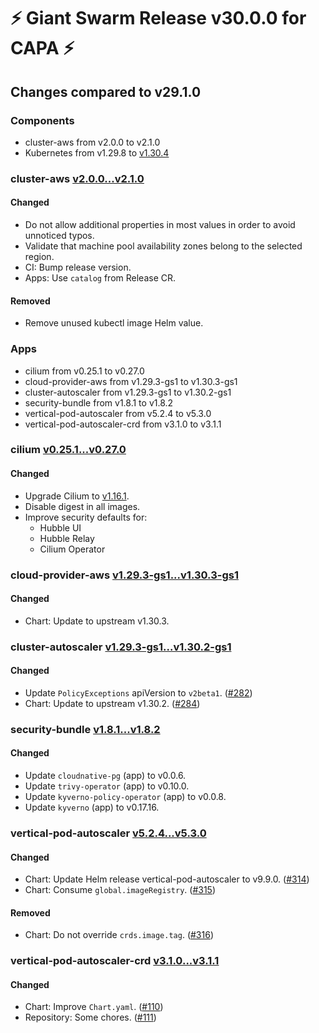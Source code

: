 # :zap: Giant Swarm Release v30.0.0 for CAPA :zap:

## Changes compared to v29.1.0

### Components

- cluster-aws from v2.0.0 to v2.1.0
- Kubernetes from v1.29.8 to [v1.30.4](https://github.com/kubernetes/kubernetes/blob/master/CHANGELOG/CHANGELOG-1.30.md)

### cluster-aws [v2.0.0...v2.1.0](https://github.com/giantswarm/cluster-aws/compare/v2.0.0...v2.1.0)

#### Changed

- Do not allow additional properties in most values in order to avoid unnoticed typos.
- Validate that machine pool availability zones belong to the selected region.
- CI: Bump release version.
- Apps: Use `catalog` from Release CR.

#### Removed

- Remove unused kubectl image Helm value.

### Apps

- cilium from v0.25.1 to v0.27.0
- cloud-provider-aws from v1.29.3-gs1 to v1.30.3-gs1
- cluster-autoscaler from v1.29.3-gs1 to v1.30.2-gs1
- security-bundle from v1.8.1 to v1.8.2
- vertical-pod-autoscaler from v5.2.4 to v5.3.0
- vertical-pod-autoscaler-crd from v3.1.0 to v3.1.1

### cilium [v0.25.1...v0.27.0](https://github.com/giantswarm/cilium-app/compare/v0.25.1...v0.27.0)

#### Changed

- Upgrade Cilium to [v1.16.1](https://github.com/cilium/cilium/releases/tag/v1.16.1).
- Disable digest in all images.
- Improve security defaults for:
  - Hubble UI
  - Hubble Relay
  - Cilium Operator

### cloud-provider-aws [v1.29.3-gs1...v1.30.3-gs1](https://github.com/giantswarm/aws-cloud-controller-manager-app/compare/v1.29.3-gs1...v1.30.3-gs1)

#### Changed

- Chart: Update to upstream v1.30.3.

### cluster-autoscaler [v1.29.3-gs1...v1.30.2-gs1](https://github.com/giantswarm/cluster-autoscaler-app/compare/v1.29.3-gs1...v1.30.2-gs1)

#### Changed

- Update `PolicyExceptions` apiVersion to `v2beta1`. ([#282](https://github.com/giantswarm/cluster-autoscaler-app/pull/282))
- Chart: Update to upstream v1.30.2. ([#284](https://github.com/giantswarm/cluster-autoscaler-app/pull/284))

### security-bundle [v1.8.1...v1.8.2](https://github.com/giantswarm/security-bundle/compare/v1.8.1...v1.8.2)

#### Changed

- Update `cloudnative-pg` (app) to v0.0.6.
- Update `trivy-operator` (app) to v0.10.0.
- Update `kyverno-policy-operator` (app) to v0.0.8.
- Update `kyverno` (app) to v0.17.16.

### vertical-pod-autoscaler [v5.2.4...v5.3.0](https://github.com/giantswarm/vertical-pod-autoscaler-app/compare/v5.2.4...v5.3.0)

#### Changed

- Chart: Update Helm release vertical-pod-autoscaler to v9.9.0. ([#314](https://github.com/giantswarm/vertical-pod-autoscaler-app/pull/314))
- Chart: Consume `global.imageRegistry`. ([#315](https://github.com/giantswarm/vertical-pod-autoscaler-app/pull/315))

#### Removed

- Chart: Do not override `crds.image.tag`. ([#316](https://github.com/giantswarm/vertical-pod-autoscaler-app/pull/316))

### vertical-pod-autoscaler-crd [v3.1.0...v3.1.1](https://github.com/giantswarm/vertical-pod-autoscaler-crd/compare/v3.1.0...v3.1.1)

#### Changed

- Chart: Improve `Chart.yaml`. ([#110](https://github.com/giantswarm/vertical-pod-autoscaler-crd/pull/110))
- Repository: Some chores. ([#111](https://github.com/giantswarm/vertical-pod-autoscaler-crd/pull/111))
